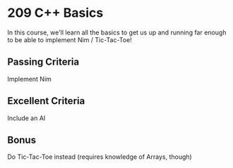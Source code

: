 # 209 C++ Basics

In this course, we'll learn all the basics to get us up and running far enough to be able to implement Nim / Tic-Tac-Toe!

## Passing Criteria
Implement Nim

## Excellent Criteria
Include an AI

## Bonus
Do Tic-Tac-Toe instead (requires knowledge of Arrays, though)
